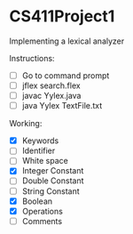 # CS411Project1
Implementing a lexical analyzer 

Instructions:
- [ ] Go to command prompt
- [ ] jflex search.flex
- [ ] javac Yylex.java
- [ ] java Yylex TextFile.txt

Working:
- [X] Keywords
- [ ] Identifier
- [ ] White space
- [X] Integer Constant
- [ ] Double Constant
- [ ] String Constant
- [X] Boolean
- [X] Operations
- [ ] Comments

